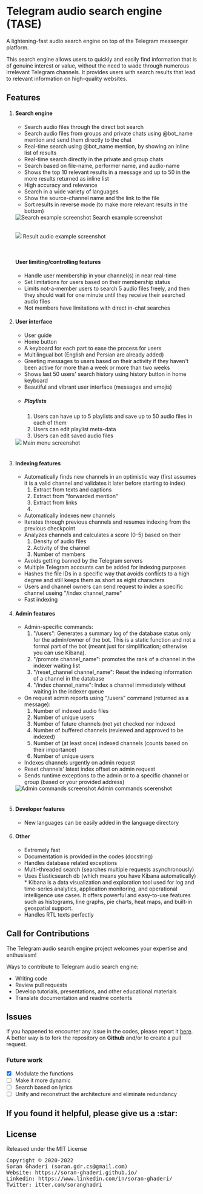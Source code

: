 <h1>Telegram audio search engine (TASE)</h1>
<p>A lightening-fast audio search engine on top of the Telegram messenger platform.</p>

<p>This search engine allows users to quickly and easily find information that is of 
genuine interest or value, without the need to wade through numerous 
irrelevant Telegram channels. It provides users with search 
results that lead to relevant information on high-quality websites.</p>


<h2>Features</h2>
<ol>
<li><h4>Search engine</h4></li>
<ul>
    <li>Search audio files through the direct bot search</li>
    <li>Search audio files from groups and private chats using @bot_name mention
    and send them directly to the chat</li>
    <li>Real-time search using @bot_name mention, by showing an inline list of results</li>
    <li>Real-time search directly in the private and group chats</li>
    <li>Search based on file-name, performer name, and audio-name</li>
    <li>Shows the top 10 relevant results in a message and up to 50 in the more results returned as inline list</li>
    <li>High accuracy and relevance</li>
    <li>Search in a wide variety of languages</li>
    <li>Show the source-channel name and the link to the file</li>
    <li>Sort results in reverse mode (to make more relevant results in the bottom)</li>
</ul>
<img src="images/search.PNG" alt="Search example screenshot">
<caption align="center">Search example screenshot</caption>
<p></p><br>
<img src="images/audio.PNG">
<caption align="center">Result audio example screenshot</caption>
<p></p><br>
<h4>User limiting/controlling features</h4>
<ul>
    <li>Handle user membership in your channel(s) in near real-time</li>
    <li>Set limitations for users based on their membership status</li>
    <li>Limits not-a-member users to search 5 audio files freely, and then they should wait for one minute until they receive their searched audio files</li>
    <li>Not members have limitations with direct in-chat searches</li>
</ul>
<li><h4>User interface</h4></li>
<ul>
    <li>User guide</li>
    <li>Home button</li>
    <li>A keyboard for each part to ease the process for users</li>
    <li>Multilingual bot (English and Persian are already added)</li>
    <li>Greeting messages to users based on their activity if they haven't been active for more than a week or more than two weeks</li> 
    <li>Shows last 50 users' search history using history button in home keyboard</li>
    <li>Beautiful and vibrant user interface (messages and emojis)</li>
</ul>
<ul><li>
<h5>Playlists</h5><ol>
    <li>Users can have up to 5 playlists and save up to 50 audio files in each of them</li>
    <li>Users can edit playlist meta-data</li>
    <li>Users can edit saved audio files</li>
</ol>
</li></ul>
<img src="images/main_menu.PNG">
<caption align="center">Main menu screenshot</caption>
<br><br>

<li><h4>Indexing features</h4></li>
<ul>
    <li>Automatically finds new channels in an optimistic way
        (first assumes it is a valid channel and validates it later 
        before starting to index) 
        <ol>
        <li>Extract from texts and captions</li>
        <li>Extract from "forwarded mention"</li>
        <li>Extract from links</li>
        <li></li>
        </ol>
    </li>
    <li>Automatically indexes new channels</li>
    <li>Iterates through previous channels and resumes indexing from the previous checkpoint</li>
    <li>Analyzes channels and calculates a score (0-5) based on their 
        <ol>
            <li>Density of audio files</li>
            <li>Activity of the channel</li>
            <li>Number of members</li>
        </ol>
    </li>
    <li>Avoids getting banned by the Telegram servers</li>
    <li>Multiple Telegram accounts can be added for indexing purposes</li>
    <li>Hashes the file IDs in a specific way that avoids conflicts to a high degree and still keeps them as short as eight characters</li>    
    <li>Users and channel owners can send request to index a specific channel useing "/index channel_name"</li>    
    <li>Fast indexing</li>
    
</ul>
<li><h4>Admin features</h4></li>
<ul>
    <li>Admin-specific commands:
    <ol>
    <li>"/users": Generates a summary log of the database status only for the admin/owner of the bot. This is a
         static function and not a formal part of the bot (meant just for simplification; otherwise you can use Kibana).</li>
    <li>"/promote channel_name": promotes the rank of a channel in the indexer waiting list</li>
    <li>"/reset_channel channel_name": Reset the indexing information of a channel in the database</li>
    <li>"/index channel_name": Index a channel immediately without waiting in the indexer queue</li>
    </ol>
    </li>
    <li>On request admin reports using "/users" command (returned as a message): 
    <ol>
    <li>Number of indexed audio files</li> 
    <li>Number of unique users</li> 
    <li>Number of future channels (not yet checked nor indexed</li> 
    <li>Number of buffered channels (reviewed and approved to be indexed)</li> 
    <li>Number of (at least once) indexed channels (counts based on their importance)</li> 
    <li>Number of unique users</li> 
    </ol>
    </li>
    <li>Indexes channels urgently on admin request</li>
    <li>Reset channels' latest index offset on admin request </li>
    <li>Sends runtime exceptions to the admin or to a specific channel or group (based or your provided address)</li>
</ul>
<img src="images/admin_command.PNG" alt="Admin commands screenshot">
<caption align="center">Admin commands scerenshot</caption><br><br>
<li><h4>Developer features</h4></li>
<ul>
    <li>New languages can be easily added in the language directory</li>
</ul>
<li><h4>Other</h4></li>
<ul>
    <li>Extremely fast</li>
    <li>Documentation is provided in the codes (docstring)</li>
    <li>Handles database related exceptions</li>
    <li>Multi-threaded search (searches multiple requests asynchronously)</li>
    <li>Uses Elasticsearch db (which means you have Kibana automatically)</li>
    * Kibana is a data visualization and exploration tool used for log and time-series analytics, application monitoring, and operational intelligence use cases. It offers powerful and easy-to-use features such as histograms, line graphs, pie charts, heat maps, and built-in geospatial support.
    <li>Handles RTL texts perfectly</li>
</ul>
<ul>   
</ul>
</ol>

<div>
<h2>Call for Contributions</h2>
<p>The Telegram audio search engine project welcomes your expertise and enthusiasm!</p>

<p>Ways to contribute to Telegram audio search engine:</p>
<ul>
  <li>Writing code</li>
  <li>Review pull requests</li>
  <li>Develop tutorials, presentations, and other educational materials</li>
  <li>Translate documentation and readme contents</li>
</ul>
</div>

<div>
  <h2>Issues</h2>
  <p>If you happened to encounter any issue in the codes, please report it
    <a href="https://github.com/soran-ghaderi/tase/issues">here</a>. 
    A better way is to fork the repository on <b>Github</b> and/or to create a pull request.</p>
    
</div>

<h3>Future work</h3>

- [x] Modulate the functions
- [ ] Make it more dynamic
- [ ] Search based on lyrics
- [ ] Unify and reconstruct the architecture and eliminate redundancy

<h2>If you found it helpful, please give us a <span>:star:</span></h2>

<h2>License</h3>
<p>Released under the MIT License</p>
<div class="footer"><pre>Copyright &copy; 2020-2022
Soran Ghaderi (soran.gdr.cs@gmail.com)
Website: https://soran-ghaderi.github.io/
Linkedin: https://www.linkedin.com/in/soran-ghaderi/
Twitter: itter.com/soranghadri</div>